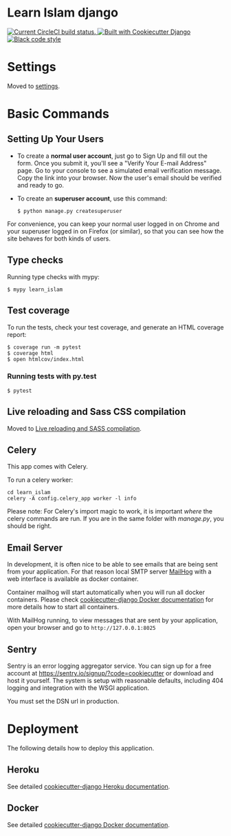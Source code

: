 # Learn Islam django

<a href="https://circleci.com/gh/ahlsunnah/learn-islam-django" title="Current CircleCI build status.">
<img src="https://img.shields.io/circleci/build/github/ahlsunnah/learn-islam-django?label=tests&style=plastic" alt="Current CircleCI build status." />
</a>

<a href="https://github.com/pydanny/cookiecutter-django/" title="Built with Cookiecutter Django">
<img src="https://img.shields.io/badge/built%20with-Cookiecutter%20Django-ff69b4.svg" alt="Built with Cookiecutter Django" />
</a>

<a href="https://github.com/ambv/black" title="Black code style">
<img src="https://img.shields.io/badge/code%20style-Black-000000.svg" alt="Black code style
" />
</a>

# Settings

Moved to [settings](http://cookiecutter-django.readthedocs.io/en/latest/settings.html).

# Basic Commands

## Setting Up Your Users

- To create a **normal user account**, just go to Sign Up and fill out the form. Once you submit it, you'll see a "Verify Your E-mail Address" page. Go to your console to see a simulated email verification message. Copy the link into your browser. Now the user's email should be verified and ready to go.
- To create an **superuser account**, use this command:

      $ python manage.py createsuperuser

For convenience, you can keep your normal user logged in on Chrome and your superuser logged in on Firefox (or similar), so that you can see how the site behaves for both kinds of users.

## Type checks

Running type checks with mypy:

    $ mypy learn_islam

## Test coverage

To run the tests, check your test coverage, and generate an HTML coverage report:

    $ coverage run -m pytest
    $ coverage html
    $ open htmlcov/index.html

### Running tests with py.test

    $ pytest

## Live reloading and Sass CSS compilation

Moved to [Live reloading and SASS compilation](http://cookiecutter-django.readthedocs.io/en/latest/live-reloading-and-sass-compilation.html).

## Celery

This app comes with Celery.

To run a celery worker:

```{.sourceCode .bash}
cd learn_islam
celery -A config.celery_app worker -l info
```

Please note: For Celery's import magic to work, it is important _where_ the celery commands are run. If you are in the same folder with _manage.py_, you should be right.

## Email Server

In development, it is often nice to be able to see emails that are being sent from your application. For that reason local SMTP server [MailHog](https://github.com/mailhog/MailHog) with a web interface is available as docker container.

Container mailhog will start automatically when you will run all docker containers. Please check [cookiecutter-django Docker documentation](http://cookiecutter-django.readthedocs.io/en/latest/deployment-with-docker.html) for more details how to start all containers.

With MailHog running, to view messages that are sent by your application, open your browser and go to `http://127.0.0.1:8025`

## Sentry

Sentry is an error logging aggregator service. You can sign up for a free account at <https://sentry.io/signup/?code=cookiecutter> or download and host it yourself. The system is setup with reasonable defaults, including 404 logging and integration with the WSGI application.

You must set the DSN url in production.

# Deployment

The following details how to deploy this application.

## Heroku

See detailed [cookiecutter-django Heroku documentation](http://cookiecutter-django.readthedocs.io/en/latest/deployment-on-heroku.html).

## Docker

See detailed [cookiecutter-django Docker documentation](http://cookiecutter-django.readthedocs.io/en/latest/deployment-with-docker.html).
